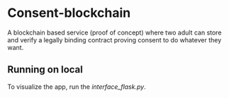 # Consent-blockchain
A blockchain based service (proof of concept) where two adult can store and verify a legally binding contract proving consent to do whatever they want.

## Running on local
To visualize the app, run the *interface_flask.py*.

